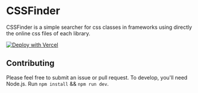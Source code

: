 # CSSFinder

CSSFinder is a simple searcher for css classes in frameworks using directly the online css files of each library.

[![Deploy with Vercel](https://vercel.com/button)](https://vercel.com/new/clone?repository-url=https%3A%2F%2Fgithub.com%2Fsotoplatero%2FCSSFinder)

## Contributing

Please feel free to submit an issue or pull request. To develop, you'll need Node.js. Run `npm install` && `npm run dev`.
